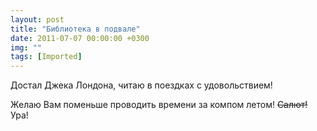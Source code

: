 ```yaml
---
layout: post
title: "Библиотека в подвале"
date: 2011-07-07 00:00:00 +0300
img: ""
tags: [Imported]
---
```


Достал Джека Лондона, читаю в поездках с удовольствием!

Желаю Вам поменьше проводить времени за компом летом! ~~Салют!~~ Ура!